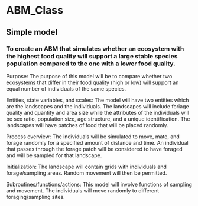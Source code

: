 # ABM_Class

## Simple model

### To create an ABM that simulates whether an ecosystem with the highest food quality will support a large stable species population compared to the one with a lower food quality.

Purpose: The purpose of this model will be to compare whether two ecosystems that differ in their food quality (high or low) will support an equal number of individuals of the same species. 

Entities, state variables, and scales: The model will have two entities which are the landscapes and the individuals. The landscapes will include foriage quality and quantity and area size while the attributes of the individuals will be sex ratio, population size, age structure, and a unique identification. The landscapes will have patches of food that will be placed randomly.

Process overview: The individuals will be simulated to move, mate, and forage randomly for a specified amount of distance and time. An individual that passes through the forage patch will be considered to have foraged and will be sampled for that landscape.

Initialization: The landscape will contain grids with individuals and forage/sampling areas. Random movement will then be permitted. 

Subroutines/functions/actions: This model will involve functions of sampling and movement. The individuals will move randomly to different foraging/sampling sites.
